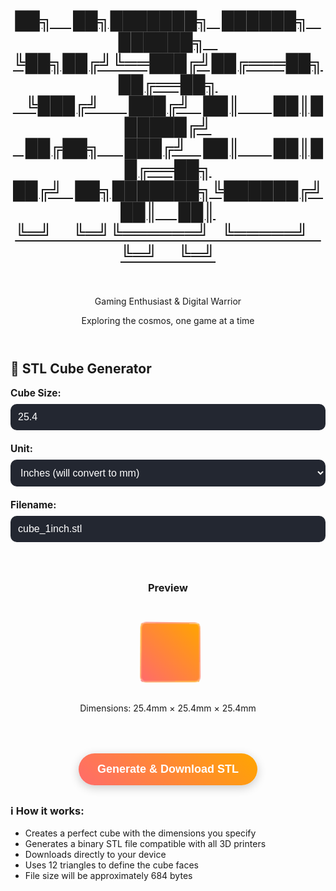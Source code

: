 <div class="container">
    <header>
        <a class="no-underline" href="./" >
        <h1 class='xzor-ascii-banner'>██╗&nbsp;&nbsp;&nbsp;&nbsp;&nbsp;██╗███████╗&nbsp;&nbsp;&nbsp;██████╗&nbsp;&nbsp;&nbsp;██████╗&nbsp;&nbsp;&nbsp;<br>
             ╚██╗██╔╝╚══███╔╝██╔═══██╗██╔══██╗<br>
              &nbsp;&nbsp;&nbsp;╚███╔╝&nbsp;&nbsp;&nbsp;&nbsp;&nbsp;&nbsp;&nbsp;███╔╝&nbsp;&nbsp;&nbsp;██║&nbsp;&nbsp;&nbsp;&nbsp;&nbsp;&nbsp;&nbsp;&nbsp;██║██████╔╝<br>
            &nbsp;&nbsp;&nbsp;██╔██╗&nbsp;&nbsp;&nbsp;&nbsp;&nbsp;&nbsp;███╔╝&nbsp;&nbsp;&nbsp;&nbsp;██║&nbsp;&nbsp;&nbsp;&nbsp;&nbsp;&nbsp;&nbsp;&nbsp;██║██╔══██╗<br>
           ██╔╝&nbsp;&nbsp;&nbsp;██╗███████╗╚██████╔╝██║&nbsp;&nbsp;&nbsp;&nbsp;&nbsp;██║<br>
            ╚═╝&nbsp;&nbsp;&nbsp;&nbsp;&nbsp;╚═╝╚══════╝&nbsp;&nbsp;&nbsp;╚═════╝&nbsp;&nbsp;&nbsp;╚═╝&nbsp;&nbsp;&nbsp;&nbsp;&nbsp;╚═╝</h1></a><br>
        <p class="subtitle">Gaming Enthusiast & Digital Warrior</p>
        <p class="tagline">Exploring the cosmos, one game at a time</p>
    </header>
<!--      <div class="profile-section">
        <h2 class="section-title centered-title alt">Filler Test Text</h2>
        <p class="about-text">
           This is just some filler testing text. Yay. 😃
        </p>
    </div> -->
  <style>
/*         body {
            font-family: 'Segoe UI', Tahoma, Geneva, Verdana, sans-serif;
            max-width: 800px;
            margin: 0 auto;
            padding: 20px;
            background: linear-gradient(135deg, #667eea 0%, #764ba2 100%);
            min-height: 100vh;
            color: white;
        }
        .container {
            background: rgba(255, 255, 255, 0.1);
            backdrop-filter: blur(10px);
            border-radius: 20px;
            padding: 30px;
            box-shadow: 0 8px 32px 0 rgba(31, 38, 135, 0.37);
            border: 1px solid rgba(255, 255, 255, 0.18);
        }
        h1 {
            text-align: center;
            margin-bottom: 30px;
            font-size: 2.5em;
            text-shadow: 2px 2px 4px rgba(0,0,0,0.3);
        } */
        .input-group {
            margin-bottom: 20px;
        }
        label {
            display: block;
            margin-bottom: 8px;
            font-weight: bold;
            font-size: 1.1em;
        }
        input, select {
            width: 100%;
            padding: 12px;
            border: none;
            border-radius: 10px;
            font-size: 16px;
            background: rgba(255, 255, 255, 0.2);
            background-color: #232731;
            color: white;
            backdrop-filter: blur(5px);
        }
        input::placeholder {
            color: rgba(255, 255, 255, 0.7);
        }
       button {
            background: linear-gradient(45deg, #ff6b6b, #ffa500);
            color: white;
            padding: 15px 30px;
            border: none;
            border-radius: 50px;
            font-size: 18px;
            font-weight: bold;
            cursor: pointer;
            transition: all 0.3s ease;
            display: block;
            margin: 30px auto;
            box-shadow: 0 4px 15px rgba(0,0,0,0.2);
        }
        button:hover {
            transform: translateY(-2px);
            box-shadow: 0 8px 25px rgba(0,0,0,0.3);
        }
        button:active {
            transform: translateY(0);
        }
        .info {
            background: rgba(255, 255, 255, 0.1);
            padding: 20px;
            border-radius: 10px;
            margin: 20px 0;
            border-left: 4px solid #ffa500;
        }
        .preview {
            text-align: center;
            margin: 20px 0;
            padding: 20px;
            background: rgba(255, 255, 255, 0.05);
            border-radius: 10px;
        }
        .cube-container {
            perspective: 300px;
            margin: 20px auto;
            width: 100px;
            height: 100px;
        }
        .cube-visual {
            position: relative;
            width: 80px;
            height: 80px;
            margin: 0 auto;
            transform-style: preserve-3d;
            animation: rotateCube 8s infinite linear;
        }
        .cube-face {
            position: absolute;
            width: 80px;
            height: 80px;
            border: 2px solid rgba(255, 255, 255, 0.3);
            border-radius: 8px;
        }
        .cube-face.front {
            background: linear-gradient(45deg, #ff6b6b, #ffa500);
            transform: rotateY(0deg) translateZ(40px);
        }
        .cube-face.back {
            background: linear-gradient(45deg, #ff4757, #ff3838);
            transform: rotateY(180deg) translateZ(40px);
        }
        .cube-face.right {
            background: linear-gradient(45deg, #ffa500, #ff9f43);
            transform: rotateY(90deg) translateZ(40px);
        }
        .cube-face.left {
            background: linear-gradient(45deg, #ff3838, #ff6b6b);
            transform: rotateY(-90deg) translateZ(40px);
        }
        .cube-face.top {
            background: linear-gradient(45deg, #ff9f43, #feca57);
            transform: rotateX(90deg) translateZ(40px);
        }
        .cube-face.bottom {
            background: linear-gradient(45deg, #ff4757, #c44569);
            transform: rotateX(-90deg) translateZ(40px);
        }
        @keyframes rotateCube {
            0% { transform: rotateX(0deg) rotateY(0deg) rotateZ(0deg); }
            25% { transform: rotateX(90deg) rotateY(90deg) rotateZ(0deg); }
            50% { transform: rotateX(180deg) rotateY(180deg) rotateZ(90deg); }
            75% { transform: rotateX(270deg) rotateY(270deg) rotateZ(180deg); }
            100% { transform: rotateX(360deg) rotateY(360deg) rotateZ(270deg); }
        }
        .success-message {
            background: rgba(76, 175, 80, 0.3);
            color: white;
            padding: 15px;
            border-radius: 10px;
            margin: 20px 0;
            border-left: 4px solid #4CAF50;
            display: none;
        }
    </style>
    <div class="profile-section">
        <h2 section-title centered-title alt>🎲 STL Cube Generator</h2>
        <div class="input-group">
            <label for="size">Cube Size:</label>
            <input type="number" id="size" value="25.4" step="0.1" min="0.1" placeholder="Enter size in mm">
        </div>
        <div class="input-group">
            <label for="unit">Unit:</label>
            <select id="unit">
                <option value="mm">Millimeters (mm)</option>
                <option value="inch" selected>Inches (will convert to mm)</option>
                <option value="cm">Centimeters (cm)</option>
            </select>
        </div>
        <div class="input-group">
            <label for="filename">Filename:</label>
            <input type="text" id="filename" value="cube_1inch.stl" placeholder="Enter filename">
        </div>
        <div class="preview">
            <h3>Preview</h3><br>
            <div class="cube-container">
                <div class="cube-visual">
                    <div class="cube-face front"></div>
                    <div class="cube-face back"></div>
                    <div class="cube-face right"></div>
                    <div class="cube-face left"></div>
                    <div class="cube-face top"></div>
                    <div class="cube-face bottom"></div>
                </div>
            </div>
            <p id="dimensions">Dimensions: 25.4mm × 25.4mm × 25.4mm</p>
        </div>
        <button onclick="generateCube()">Generate & Download STL</button>
        <div id="successMessage" class="success-message">
            ✅ STL file generated and downloaded successfully!
        </div>
        <div class="about-text">
            <h3 class="section-title centered-title alt">ℹ️ How it works:</h3>
            <div class="achievement-desc">
                <ul>
                    <li>Creates a perfect cube with the dimensions you specify</li>
                    <li>Generates a binary STL file compatible with all 3D printers</li>
                    <li>Downloads directly to your device</li>
                    <li>Uses 12 triangles to define the cube faces</li>
                    <li>File size will be approximately 684 bytes</li>
                </ul>
            </div>
        </div>
    </div>
    <script>
        function createCubeSTL(size, filename = "cube.stl") {
            // Define the 8 vertices of a cube
            const h = size / 2;
            const vertices = [
                [-h, -h, -h],  // 0: bottom-back-left
                [+h, -h, -h],  // 1: bottom-back-right
                [+h, +h, -h],  // 2: bottom-front-right
                [-h, +h, -h],  // 3: bottom-front-left
                [-h, -h, +h],  // 4: top-back-left
                [+h, -h, +h],  // 5: top-back-right
                [+h, +h, +h],  // 6: top-front-right
                [-h, +h, +h],  // 7: top-front-left
            ];
            // Define the 12 triangular faces
            const faces = [
                [0, 2, 1], [0, 3, 2],  // Bottom face
                [4, 5, 6], [4, 6, 7],  // Top face
                [3, 6, 2], [3, 7, 6],  // Front face
                [0, 1, 5], [0, 5, 4],  // Back face
                [1, 2, 6], [1, 6, 5],  // Right face
                [0, 4, 7], [0, 7, 3],  // Left face
            ];
            // Calculate normal vector for a triangle
            function calculateNormal(v0, v1, v2) {
                const edge1 = [v1[0] - v0[0], v1[1] - v0[1], v1[2] - v0[2]];
                const edge2 = [v2[0] - v0[0], v2[1] - v0[1], v2[2] - v0[2]];
                // Cross product
                const normal = [
                    edge1[1] * edge2[2] - edge1[2] * edge2[1],
                    edge1[2] * edge2[0] - edge1[0] * edge2[2],
                    edge1[0] * edge2[1] - edge1[1] * edge2[0]
                ];
                // Normalize
                const length = Math.sqrt(normal[0] * normal[0] + normal[1] * normal[1] + normal[2] * normal[2]);
                if (length > 0) {
                    normal[0] /= length;
                    normal[1] /= length;
                    normal[2] /= length;
                }
                return normal;
            }
            // Helper functions for binary data
            function floatToBytes(value) {
                const buffer = new ArrayBuffer(4);
                const view = new DataView(buffer);
                view.setFloat32(0, value, true);
                return new Uint8Array(buffer);
            }
            function uint32ToBytes(value) {
                const buffer = new ArrayBuffer(4);
                const view = new DataView(buffer);
                view.setUint32(0, value, true);
                return new Uint8Array(buffer);
            }
            function uint16ToBytes(value) {
                const buffer = new ArrayBuffer(2);
                const view = new DataView(buffer);
                view.setUint16(0, value, true);
                return new Uint8Array(buffer);
            }
            // Build STL data
            const data = [];
            // 80-byte header
            const headerText = 'Generated cube for 3D printing - Browser STL Generator';
            const header = new Uint8Array(80);
            for (let i = 0; i < Math.min(headerText.length, 80); i++) {
                header[i] = headerText.charCodeAt(i);
            }
            data.push(header);
            // Triangle count
            data.push(uint32ToBytes(faces.length));
            // Write each triangle
            faces.forEach(face => {
                const v0 = vertices[face[0]];
                const v1 = vertices[face[1]];
                const v2 = vertices[face[2]];
                const normal = calculateNormal(v0, v1, v2);
                // Normal vector
                data.push(floatToBytes(normal[0]));
                data.push(floatToBytes(normal[1]));
                data.push(floatToBytes(normal[2]));
                // Vertices
                [v0, v1, v2].forEach(vertex => {
                    data.push(floatToBytes(vertex[0]));
                    data.push(floatToBytes(vertex[1]));
                    data.push(floatToBytes(vertex[2]));
                });                
                // Attribute byte count
                data.push(uint16ToBytes(0));
            });            
            // Combine all data
            const totalLength = data.reduce((sum, chunk) => sum + chunk.length, 0);
            const binaryData = new Uint8Array(totalLength);
            let offset = 0;            
            data.forEach(chunk => {
                binaryData.set(chunk, offset);
                offset += chunk.length;
            });            
            return binaryData;
        }        
        function downloadFile(data, filename) {
            const blob = new Blob([data], { type: 'application/octet-stream' });
            const url = URL.createObjectURL(blob);            
            const a = document.createElement('a');
            a.href = url;
            a.download = filename;
            document.body.appendChild(a);
            a.click();
            document.body.removeChild(a);
            URL.revokeObjectURL(url);
        }        
        function updatePreview() {
            const sizeInput = document.getElementById('size');
            const unitSelect = document.getElementById('unit');
            const dimensionsEl = document.getElementById('dimensions');            
            let size = parseFloat(sizeInput.value) || 25.4;
            const unit = unitSelect.value;            
            // Convert to mm for internal calculations
            let sizeInMM = size;
            if (unit === 'inch') {
                sizeInMM = size * 25.4;
            } else if (unit === 'cm') {
                sizeInMM = size * 10;
            }
            dimensionsEl.textContent = `Dimensions: ${sizeInMM.toFixed(1)}mm × ${sizeInMM.toFixed(1)}mm × ${sizeInMM.toFixed(1)}mm`;
        }
        function generateCube() {
            const sizeInput = document.getElementById('size');
            const unitSelect = document.getElementById('unit');
            const filenameInput = document.getElementById('filename');
            const successMessage = document.getElementById('successMessage');            
            let size = parseFloat(sizeInput.value) || 1;
            const unit = unitSelect.value;
            const filename = filenameInput.value || 'cube.stl';            
            // Convert to mm
            let sizeInMM = size;
            if (unit === 'inch') {
                sizeInMM = size * 25.4;
            } else if (unit === 'cm') {
                sizeInMM = size * 10;
            }            
            try {
                const stlData = createCubeSTL(sizeInMM, filename);
                downloadFile(stlData, filename);                
                successMessage.style.display = 'block';
                setTimeout(() => {
                    successMessage.style.display = 'none';
                }, 3000);                
                console.log(`Generated ${filename}: ${sizeInMM.toFixed(1)}mm cube with ${stlData.length} bytes`);
            } catch (error) {
                alert('Error generating STL file: ' + error.message);
                console.error(error);
            }
        }        
        // Update preview when inputs change
        document.getElementById('size').addEventListener('input', updatePreview);
        document.getElementById('unit').addEventListener('change', function() {
            const sizeInput = document.getElementById('size');
            const unit = this.value;            
            // Auto-adjust default values based on unit
            if (unit === 'inch') {
                sizeInput.value = '1.0';
            } else if (unit === 'mm') {
                sizeInput.value = '25.4';
            } else if (unit === 'cm') {
                sizeInput.value = '2.54';
            }
            updatePreview();
        });        
        // Initialize
        updatePreview();
    </script>
    
